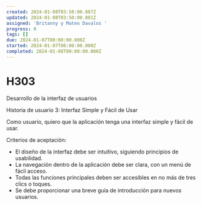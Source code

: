 ```yaml
---
created: 2024-01-08T03:50:00.807Z
updated: 2024-01-08T03:50:00.801Z
assigned: 'Britanny y Mateo Davalos '
progress: 0
tags: []
due: 2024-01-07T00:00:00.000Z
started: 2024-01-07T00:00:00.000Z
completed: 2024-01-08T00:00:00.000Z
---
```


# H303

Desarrollo de la interfaz de usuarios


  Historia de usuario 3: Interfaz Simple y Fácil de Usar

Como usuario, quiero que la aplicación tenga una interfaz simple y fácil de usar.

Criterios de aceptación:

* El diseño de la interfaz debe ser intuitivo, siguiendo principios de usabilidad.
* La navegación dentro de la aplicación debe ser clara, con un menú de fácil acceso.
* Todas las funciones principales deben ser accesibles en no más de tres clics o toques.
* Se debe proporcionar una breve guía de introducción para nuevos usuarios.
